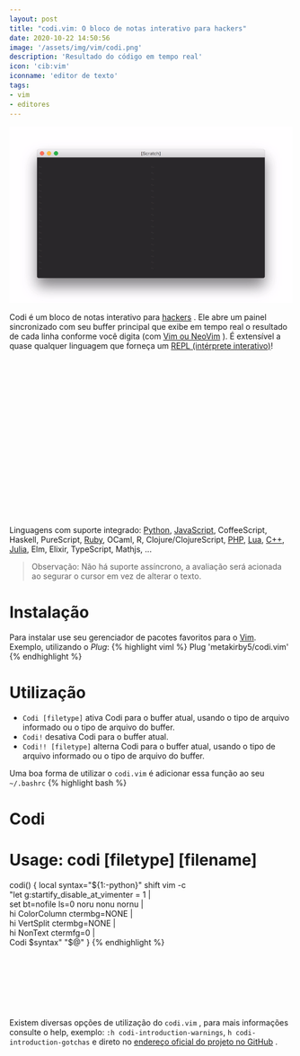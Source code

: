 ```yaml
---
layout: post
title: "codi.vim: O bloco de notas interativo para hackers"
date: 2020-10-22 14:50:56
image: '/assets/img/vim/codi.png'
description: 'Resultado do código em tempo real'
icon: 'cib:vim'
iconname: 'editor de texto'
tags:
- vim
- editores
---
```


![codi.vim: O bloco de notas interativo para hackers](/assets/img/vim/codi.gif)

Codi é um bloco de notas interativo para [hackers](https://terminalroot.com.br/tags#hacker) . Ele abre um painel sincronizado com seu buffer principal que exibe em tempo real o resultado de cada linha conforme você digita (com [Vim ou NeoVim](https://terminalroot.com.br/vim/) ). É extensível a quase qualquer linguagem que forneça um [REPL (intérprete interativo)](https://en.m.wikipedia.org/wiki/Read-eval-print_loop)!

<!-- QUADRADO -->
<script async src="//pagead2.googlesyndication.com/pagead/js/adsbygoogle.js"></script>
<ins class="adsbygoogle"
style="display:inline-block;width:336px;height:280px"
data-ad-client="ca-pub-2838251107855362"
data-ad-slot="5351066970"></ins>
<script>
(adsbygoogle = window.adsbygoogle || []).push({});
</script>

Linguagens com suporte integrado: [Python](https://terminalroot.com.br/2019/12/as-30-melhores-bibliotecas-e-pacotes-python-para-iniciantes.html), [JavaScript](https://terminalroot.com.br/2020/09/aprenda-16-funcoes-de-arrays-javascript-com-gifs.html), CoffeeScript, Haskell, PureScript, [Ruby](https://terminalroot.com.br/2020/02/como-instalar-corretamente-o-ruby-bundler-e-jekyll-no-ubuntu-linux.html), OCaml, R, Clojure/ClojureScript, [PHP](https://terminalroot.com.br/php/), [Lua](https://terminalroot.com.br/2016/11/blog-linux-lua.html), [C++](https://terminalroot.com.br/cpp/), [Julia](https://terminalroot.com.br/2019/10/julia-vs-python-qual-e-a-melhor-para-a-ciencia-de-dados.html), Elm, Elixir, TypeScript, Mathjs, ...
> Observação: Não há suporte assíncrono, a avaliação será acionada ao segurar o cursor em vez de alterar o texto.

# Instalação
Para instalar use seu gerenciador de pacotes favoritos para o [Vim](https://terminalroot.com.br/vim/). Exemplo, utilizando o *Plug*:
{% highlight viml %}
Plug 'metakirby5/codi.vim'
{% endhighlight %}

# Utilização
+ `Codi [filetype]` ativa Codi para o buffer atual, usando o tipo de arquivo informado ou o tipo de arquivo do buffer.
+ `Codi!` desativa Codi para o buffer atual.
+ `Codi!! [filetype]` alterna Codi para o buffer atual, usando o tipo de arquivo informado ou o tipo de arquivo do buffer.

Uma boa forma de utilizar o `codi.vim` é adicionar essa função ao seu `~/.bashrc`
{% highlight bash %}
# Codi
# Usage: codi [filetype] [filename]
codi() {
  local syntax="${1:-python}"
  shift
  vim -c \
    "let g:startify_disable_at_vimenter = 1 |\
    set bt=nofile ls=0 noru nonu nornu |\
    hi ColorColumn ctermbg=NONE |\
    hi VertSplit ctermbg=NONE |\
    hi NonText ctermfg=0 |\
    Codi $syntax" "$@"
}
{% endhighlight %}

<!-- MINI ANÚNCIO -->
<script async src="//pagead2.googlesyndication.com/pagead/js/adsbygoogle.js"></script>
<!-- Games Root -->
<ins class="adsbygoogle"
style="display:inline-block;width:730px;height:95px"
data-ad-client="ca-pub-2838251107855362"
data-ad-slot="5351066970"></ins>
<script>
(adsbygoogle = window.adsbygoogle || []).push({});
</script>

Existem diversas opções de utilização do `codi.vim` , para mais informações consulte o help, exemplo: `:h codi-introduction-warnings`, `h codi-introduction-gotchas` e direto no [endereço oficial do projeto no GitHub](https://github.com/metakirby5/codi.vim) .


